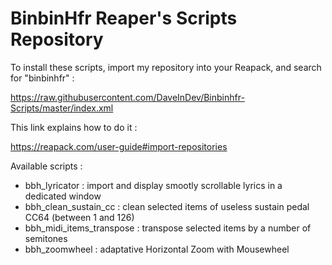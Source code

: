 # BinbinHfr Reaper's Scripts Repository

To install these scripts, import my repository into your Reapack, and search for "binbinhfr" :

https://raw.githubusercontent.com/DaveInDev/Binbinhfr-Scripts/master/index.xml

This link explains how to do it :

https://reapack.com/user-guide#import-repositories

Available scripts :
- bbh_lyricator : import and display smootly scrollable lyrics in a dedicated window
- bbh_clean_sustain_cc : clean selected items of useless sustain pedal CC64 (between 1 and 126)
- bbh_midi_items_transpose : transpose selected items by a number of semitones 
- bbh_zoomwheel : adaptative Horizontal Zoom with Mousewheel
